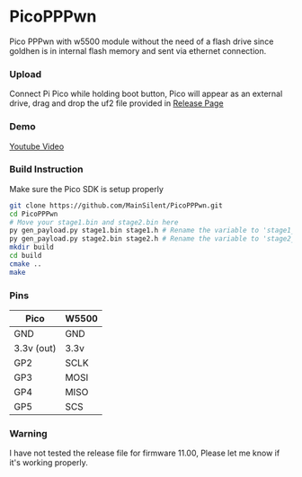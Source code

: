 # PicoPPPwn

Pico PPPwn with w5500 module without the need of a flash drive since goldhen is in internal flash memory and sent via ethernet connection.

### Upload

Connect Pi Pico while holding boot button, Pico will appear as an external drive, drag and drop the uf2 file provided in [Release Page](https://github.com/MainSilent/PicoPPPwn/releases/)

### Demo

[Youtube Video](https://www.example.com)

### Build Instruction
Make sure the Pico SDK is setup properly
```sh
git clone https://github.com/MainSilent/PicoPPPwn.git
cd PicoPPPwn
# Move your stage1.bin and stage2.bin here
py gen_payload.py stage1.bin stage1.h # Rename the variable to 'stage1_bin'
py gen_payload.py stage2.bin stage2.h # Rename the variable to 'stage2_bin'
mkdir build
cd build
cmake ..
make
```

### Pins

| Pico | W5500 |
| ------------- | ------------- |
| GND  | GND  |
| 3.3v (out)  | 3.3v  |
| GP2  | SCLK  |
| GP3  | MOSI  |
| GP4  | MISO  |
| GP5  | SCS  |

### Warning

I have not tested the release file for firmware 11.00, Please let me know if it's working properly.